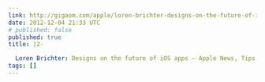 ```yaml
---
link: http://gigaom.com/apple/loren-brichter-designs-on-the-future-of-ios-apps/
date: 2012-12-04 21:33 UTC
# published: false
published: true
title: |2-

  Loren Brichter: Designs on the future of iOS apps — Apple News, Tips and Reviews
tags: []
---
```



